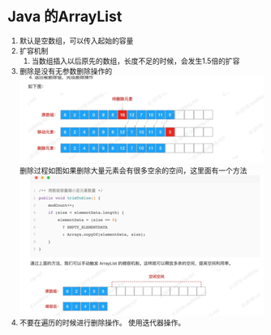 # Java 的ArrayList

1. 默认是空数组，可以传入起始的容量
2. 扩容机制
   1. 当数组插入以后原先的数组，长度不足的时候，会发生1.5倍的扩容
3. 删除是没有无参数删除操作的<img src="../images/image-20190903175721928.png" alt="image-20190903175721928" style="zoom:50%;" />
   删除过程如图如果删除大量元素会有很多空余的空间，这里面有一个方法
   ![image-20190903175838649](../images/image-20190903175838649.png)
4. 不要在遍历的时候进行删除操作。 使用迭代器操作。